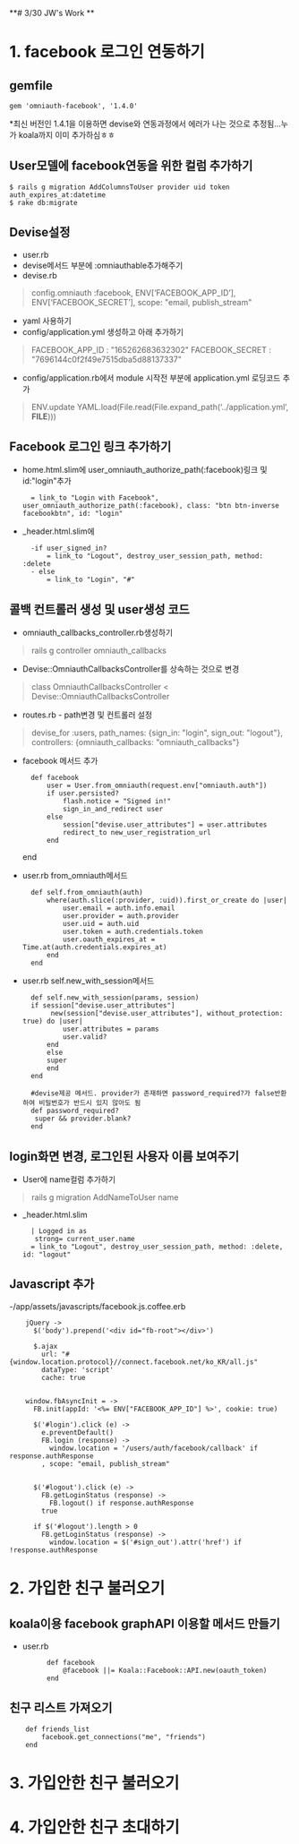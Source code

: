 **# 3/30 JW's Work **
# 1. facebook 로그인 연동하기
## gemfile
	gem 'omniauth-facebook', '1.4.0'

*최신 버전인 1.4.1을 이용하면 devise와 연동과정에서 에러가 나는 것으로 추정됨...누가 koala까지 이미 추가하심ㅎㅎ

## User모델에 facebook연동을 위한 컬럼 추가하기
	$ rails g migration AddColumnsToUser provider uid token auth_expires_at:datetime
	$ rake db:migrate

## Devise설정
- user.rb
- devise메서드 부분에 :omniauthable추가해주기
- devise.rb

>config.omniauth :facebook, ENV[‘FACEBOOK_APP_ID’], ENV[‘FACEBOOK_SECRET’], scope: "email, publish_stream"


- yaml 사용하기
- config/application.yml 생성하고 아래 추가하기

>FACEBOOK_APP_ID : "165262683632302"
>FACEBOOK_SECRET : "7696144c0f2f49e7515dba5d88137337"

- config/application.rb에서 module 시작전 부분에 application.yml 로딩코드 추가

>ENV.update YAML.load(File.read(File.expand_path(‘../application.yml’, __FILE__)))

## Facebook 로그인 링크 추가하기
- home.html.slim에 user_omniauth_authorize_path(:facebook)링크 및 id:"login"추가

		= link_to "Login with Facebook", user_omniauth_authorize_path(:facebook), class: "btn btn-inverse facebookbtn", id: "login"

- _header.html.slim에

		-if user_signed_in?
			= link_to "Logout", destroy_user_session_path, method: :delete
		- else
			= link_to "Login", "#"


## 콜백 컨트롤러 생성 및 user생성 코드
- omniauth_callbacks_controller.rb생성하기
  		
>rails g controller omniauth_callbacks
  	
- Devise::OmniauthCallbacksController를 상속하는 것으로 변경

>class OmniauthCallbacksController < Devise::OmniauthCallbacksController

- routes.rb  - path변경 및 컨트롤러 설정
		
>devise_for :users, path_names: {sign_in: "login", sign_out: "logout"}, controllers: {omniauth_callbacks: "omniauth_callbacks"}
  	
- facebook 메서드 추가

		def facebook
			user = User.from_omniauth(request.env["omniauth.auth"])
			if user.persisted?
				flash.notice = "Signed in!"
	  			sign_in_and_redirect user			
			else
				session["devise.user_attributes"] = user.attributes
				redirect_to new_user_registration_url
			end
	end	 

- user.rb from_omniauth메서드
		
		def self.from_omniauth(auth)	
      		where(auth.slice(:provider, :uid)).first_or_create do |user|
       			user.email = auth.info.email
        		user.provider = auth.provider
        		user.uid = auth.uid
        		user.token = auth.credentials.token
        		user.oauth_expires_at = Time.at(auth.credentials.expires_at)
      		end
  		end
- user.rb self.new_with_session메서드		

		def self.new_with_session(params, session)
      	if session["devise.user_attributes"]
       		 new(session["devise.user_attributes"], without_protection: true) do |user|
        		user.attributes = params
        		user.valid?
      		end
    		else
      		super
    		end
  		end

  		#devise제공 메서드. provider가 존재하면 password_required?가 false반환하여 비밀번호가 반드시 있지 않아도 됨
  		def password_required?
     	 super && provider.blank?
  		end
		

## login화면 변경, 로그인된 사용자 이름 보여주기
- User에 name컬럼 추가하기
>rails g migration AddNameToUser name

- _header.html.slim

		| Logged in as 
		 strong= current_user.name
		= link_to "Logout", destroy_user_session_path, method: :delete, id: "logout"

## Javascript 추가
-/app/assets/javascripts/facebook.js.coffee.erb

		jQuery ->
		  $('body').prepend('<div id="fb-root"></div>')

		  $.ajax
		    url: "#{window.location.protocol}//connect.facebook.net/ko_KR/all.js"
		    dataType: 'script'
		    cache: true


		window.fbAsyncInit = ->
		  FB.init(appId: '<%= ENV["FACEBOOK_APP_ID"] %>', cookie: true)

		  $('#login').click (e) ->
		    e.preventDefault()
		    FB.login (response) ->
		      window.location = '/users/auth/facebook/callback' if response.authResponse
		    , scope: "email, publish_stream"


		  $('#logout').click (e) ->
		    FB.getLoginStatus (response) ->
		      FB.logout() if response.authResponse
		    true

		  if $('#logout').length > 0
		    FB.getLoginStatus (response) ->
		      window.location = $('#sign_out').attr('href') if !response.authResponse

# 2. 가입한 친구 불러오기
## koala이용 facebook graphAPI 이용할 메서드 만들기
- user.rb

			def facebook
				@facebook ||= Koala::Facebook::API.new(oauth_token)
			end

## 친구 리스트 가져오기
		
		def friends_list
			facebook.get_connections("me", "friends")	
		end



# 3. 가입안한 친구 불러오기
# 4. 가입안한 친구 초대하기

